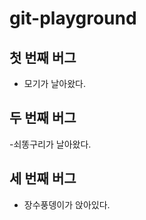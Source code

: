 # git-playground


## 첫 번째 버그
 - 모기가 날아왔다.

 ## 두 번째 버그
 
 -쇠똥구리가 날아왔다.

 ## 세 번째 버그

 - 장수풍뎅이가 앉아있다.